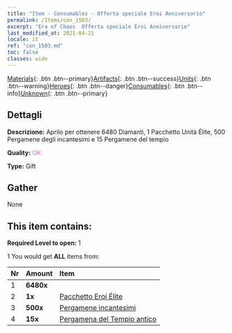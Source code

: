 ```yaml
---
title: "Item - Consumables - Offerta speciale Eroi Anniversario"
permalink: /Items/con_1503/
excerpt: "Era of Chaos  Offerta speciale Eroi Anniversario"
last_modified_at: 2021-04-21
locale: it
ref: "con_1503.md"
toc: false
classes: wide
---
```

 [Materials](/it/Items/){: .btn .btn--primary}[Artifacts](/it/Items/Artifacts/){: .btn .btn--success}[Units](/it/Items/Units/){: .btn .btn--warning}[Heroes](/it/Items/Heroes/){: .btn .btn--danger}[Consumables](/it/Items/Consumables/){: .btn .btn--info}[Unknown](/it/Items/Unknown/){: .btn .btn--primary}

## Dettagli
 **Descrizione:** Aprilo per ottenere 6480 Diamanti, 1 Pacchetto Unità Élite, 500 Pergamene degli incantesimi e 15 Pergamene del tempio

 **Quality:** <span style="color: #DA70D6">OK</span>

 **Type:** Gift

## Gather

  None

## This item contains:

 **Required Level to open:** 1

 1 You would get **ALL** items  from:

  | Nr | Amount |     Item    |
  |:---|:-------|:------------|
  | 1 |  **6480x** | <i class="fas fa-gem"/> |  | 
  | 2 |  **1x** | [Pacchetto Eroi Élite](/it/Items/con_1358/) |  | 
  | 3 |  **500x** | [Pergamene incantesimi](/it/Items/con_694/) |  | 
  | 4 |  **15x** | [Pergamena del Tempio antico](/it/Items/con_697/) |  | 
